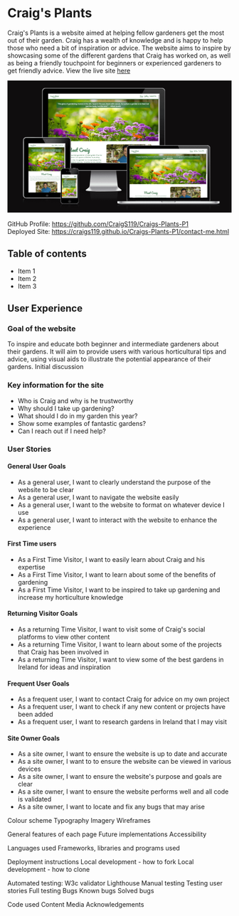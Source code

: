 # Craig's Plants

Craig's Plants is a website aimed at helping fellow gardeners get the most out of their garden. Craig has a wealth of knowledge and is happy to help those who need a bit of inspiration or advice. The website aims to inspire by showcasing some of the different gardens that Craig has worked on, as well as being a friendly touchpoint for beginners or experienced gardeners to get friendly advice. View the live site [here](https://craigs119.github.io/Craigs-Plants-P1/)

![Craig's Plants website on various screen sizes](read-me/media/web-mock-up.png)

GitHub Profile: <https://github.com/CraigS119/Craigs-Plants-P1> <br>
Deployed Site: <https://craigs119.github.io/Craigs-Plants-P1/contact-me.html>

## Table of contents

- Item 1
- Item 2
- Item 3

## User Experience

### Goal of the website

To inspire and educate both beginner and intermediate gardeners about their gardens. It will aim to provide users with various horticultural tips and advice, using visual aids to illustrate the potential appearance of their gardens.
Initial discussion

### Key information for the site

* Who is Craig and why is he trustworthy
* Why should I take up gardening?
* What should I do in my garden this year?
* Show some examples of fantastic gardens?
* Can I reach out if I need help?

### User Stories

#### General User Goals

- As a general user, I want to clearly understand the purpose of the website to be clear
- As a general user, I want to navigate the website easily
- As a general user, I want to the website to format on whatever device I use
- As a general user, I want to interact with the website to enhance the experience

#### First Time users

- As a First Time Visitor, I want to easily learn about Craig and his expertise
- As a First Time Visitor, I want to learn about some of the benefits of gardening
- As a First Time Visitor, I want to be inspired to take up gardening and increase my horticulture knowledge

#### Returning Visitor Goals

- As a returning Time Visitor, I want to visit some of Craig's social platforms to view other content
- As a returning Time Visitor, I want to learn about some of the projects that Craig has been involved in
- As a returning Time Visitor, I want to view some of the best gardens in Ireland for ideas and inspiration

#### Frequent User Goals

- As a frequent user, I want to contact Craig for advice on my own project
- As a frequent user, I want to check if any new content or projects have been added
- As a frequent user, I want to research gardens in Ireland that I may visit

#### Site Owner Goals

- As a site owner, I want to ensure the website is up to date and accurate
- As a site owner, I want to to ensure the website can be viewed in various devices
- As a site owner, I want to ensure the website's purpose and goals are clear
- As a site owner, I want to ensure the website performs well and all code is validated
- As a site owner, I want to locate and fix any bugs that may arise

<!--  Design -->
Colour scheme
Typography
Imagery
Wireframes


<!-- Features -->
General features of each page
Future implementations
Accessibility




<!--  Technologies Used -->
Languages used
Frameworks, libraries and programs used



<!-- Deployment and Local Development -->
Deployment instructions
Local development - how to fork
Local development - how to clone



<!-- Testing -->
Automated testing:
W3c validator
  Lighthouse
Manual testing
  Testing user stories
  Full testing
Bugs
  Known bugs
  Solved bugs



<!-- Credits -->
Code used
Content
Media
Acknowledgements
